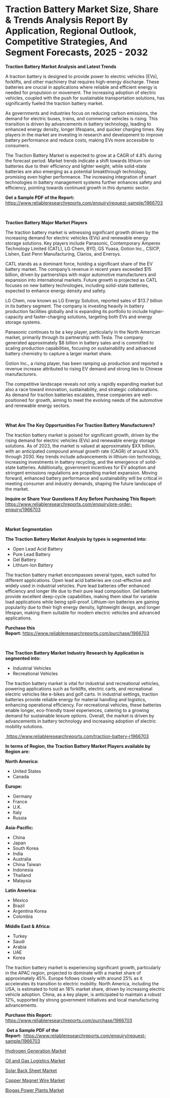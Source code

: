 <p><h1>Traction Battery Market Size, Share & Trends Analysis Report By Application, Regional Outlook, Competitive Strategies, And Segment Forecasts, 2025 - 2032</h1></p><p><strong>Traction Battery Market Analysis and Latest Trends</strong></p>
<p><p>A traction battery is designed to provide power to electric vehicles (EVs), forklifts, and other machinery that requires high-energy discharge. These batteries are crucial in applications where reliable and efficient energy is needed for propulsion or movement. The increasing adoption of electric vehicles, coupled with the push for sustainable transportation solutions, has significantly fueled the traction battery market.</p><p>As governments and industries focus on reducing carbon emissions, the demand for electric buses, trains, and commercial vehicles is rising. This transition is driven by advancements in battery technology, leading to enhanced energy density, longer lifespans, and quicker charging times. Key players in the market are investing in research and development to improve battery performance and reduce costs, making EVs more accessible to consumers.</p><p>The Traction Battery Market is expected to grow at a CAGR of 4.8% during the forecast period. Market trends indicate a shift towards lithium-ion batteries due to their efficiency and lighter weight, while solid-state batteries are also emerging as a potential breakthrough technology, promising even higher performance. The increasing integration of smart technologies in battery management systems further enhances safety and efficiency, pointing towards continued growth in this dynamic sector.</p></p>
<p><strong>Get a Sample PDF of the Report:&nbsp;</strong> <a href="https://www.reliableresearchreports.com/enquiry/request-sample/1966703?utm_campaign=33&utm_medium=2&utm_source=Github&utm_content=ia&utm_term=13022025&utm_id=traction-battery">https://www.reliableresearchreports.com/enquiry/request-sample/1966703</a></p>
<p>&nbsp;</p>
<p><strong>Traction Battery Major Market Players</strong></p>
<p><p>The traction battery market is witnessing significant growth driven by the increasing demand for electric vehicles (EVs) and renewable energy storage solutions. Key players include Panasonic, Contemporary Amperex Technology Limited (CATL), LG Chem, BYD, GS Yuasa, Gotion Inc., CSICP, Lishen, East Penn Manufacturing, Clarios, and Enersys.</p><p>CATL stands as a dominant force, holding a significant share of the EV battery market. The company’s revenue in recent years exceeded $15 billion, driven by partnerships with major automotive manufacturers and expansion into international markets. Future growth is projected as CATL focuses on new battery technologies, including solid-state batteries, expected to enhance energy density and safety.</p><p>LG Chem, now known as LG Energy Solution, reported sales of $13.7 billion in its battery segment. The company is investing heavily in battery production facilities globally and is expanding its portfolio to include higher-capacity and faster-charging solutions, targeting both EVs and energy storage systems.</p><p>Panasonic continues to be a key player, particularly in the North American market, primarily through its partnership with Tesla. The company generated approximately $8 billion in battery sales and is committed to scaling production capabilities, focusing on sustainability and advanced battery chemistry to capture a larger market share.</p><p>Gotion Inc., a rising player, has been ramping up production and reported a revenue increase attributed to rising EV demand and strong ties to Chinese manufacturers. </p><p>The competitive landscape reveals not only a rapidly expanding market but also a race toward innovation, sustainability, and strategic collaborations. As demand for traction batteries escalates, these companies are well-positioned for growth, aiming to meet the evolving needs of the automotive and renewable energy sectors.</p></p>
<p>&nbsp;</p>
<p><strong>What Are The Key Opportunities For Traction Battery Manufacturers?</strong></p>
<p><p>The traction battery market is poised for significant growth, driven by the rising demand for electric vehicles (EVs) and renewable energy storage solutions. As of 2023, the market is valued at approximately $XX billion, with an anticipated compound annual growth rate (CAGR) of around XX% through 2030. Key trends include advancements in lithium-ion technology, increasing investments in battery recycling, and the emergence of solid-state batteries. Additionally, government incentives for EV adoption and stringent emissions regulations are propelling market expansion. Moving forward, enhanced battery performance and sustainability will be critical in meeting consumer and industry demands, shaping the future landscape of the market.</p></p>
<p><strong>Inquire or Share Your Questions If Any Before Purchasing This Report:</strong> <a href="https://www.reliableresearchreports.com/enquiry/pre-order-enquiry/1966703?utm_campaign=33&utm_medium=2&utm_source=Github&utm_content=ia&utm_term=13022025&utm_id=traction-battery">https://www.reliableresearchreports.com/enquiry/pre-order-enquiry/1966703</a></p>
<p>&nbsp;</p>
<p><strong>Market Segmentation</strong></p>
<p><strong>The Traction Battery Market Analysis by types is segmented into:</strong></p>
<p><ul><li>Open Lead Acid Battery</li><li>Pure Lead Battery</li><li>Gel Battery</li><li>Lithium-Ion Battery</li></ul></p>
<p><p>The traction battery market encompasses several types, each suited for different applications. Open lead acid batteries are cost-effective and widely used in industrial vehicles. Pure lead batteries offer enhanced efficiency and longer life due to their pure lead composition. Gel batteries provide excellent deep-cycle capabilities, making them ideal for variable load applications while being spill-proof. Lithium-ion batteries are gaining popularity due to their high energy density, lightweight design, and longer lifespan, making them suitable for modern electric vehicles and advanced applications.</p></p>
<p><strong>Purchase this Report:&nbsp;</strong><a href="https://www.reliableresearchreports.com/purchase/1966703?utm_campaign=33&utm_medium=2&utm_source=Github&utm_content=ia&utm_term=13022025&utm_id=traction-battery">https://www.reliableresearchreports.com/purchase/1966703</a></p>
<p>&nbsp;</p>
<p><strong>The Traction Battery Market Industry Research by Application is segmented into:</strong></p>
<p><ul><li>Industrial Vehicles</li><li>Recreational Vehicles</li></ul></p>
<p><p>The traction battery market is vital for industrial and recreational vehicles, powering applications such as forklifts, electric carts, and recreational electric vehicles like e-bikes and golf carts. In industrial settings, traction batteries provide reliable energy for material handling and logistics, enhancing operational efficiency. For recreational vehicles, these batteries enable longer, eco-friendly travel experiences, catering to a growing demand for sustainable leisure options. Overall, the market is driven by advancements in battery technology and increasing adoption of electric mobility solutions.</p></p>
<p><a href="https://www.reliableresearchreports.com/traction-battery-r1966703?utm_campaign=33&utm_medium=2&utm_source=Github&utm_content=ia&utm_term=13022025&utm_id=traction-battery">&nbsp;https://www.reliableresearchreports.com/traction-battery-r1966703</a></p>
<p><strong>In terms of Region, the Traction Battery Market Players available by Region are:</strong></p>
<p>
    <p> <strong> North America: </strong>
        <ul>
            <li>United States</li>
            <li>Canada</li>
        </ul>
        </p> 
    <p> <strong> Europe: </strong>
        <ul>
            <li>Germany</li>
            <li>France</li>
            <li>U.K.</li>
            <li>Italy</li>
            <li>Russia</li>
        </ul>
        </p> 
    <p> <strong> Asia-Pacific: </strong>
        <ul>
            <li>China</li>
            <li>Japan</li>
            <li>South Korea</li>
            <li>India</li>
            <li>Australia</li>
            <li>China Taiwan</li>
            <li>Indonesia</li>
            <li>Thailand</li>
            <li>Malaysia</li>
        </ul>
        </p> 
    <p> <strong> Latin America: </strong>
        <ul>
            <li>Mexico</li>
            <li>Brazil</li>
            <li>Argentina Korea</li>
            <li>Colombia</li>
        </ul>
        </p> 
    <p> <strong> Middle East & Africa: </strong>
        <ul>
            <li>Turkey</li>
            <li>Saudi</li>
            <li>Arabia</li>
            <li>UAE</li>
            <li>Korea</li>
        </ul>
    </p>
    </p>
<p><p>The traction battery market is experiencing significant growth, particularly in the APAC region, projected to dominate with a market share of approximately 45%. Europe follows closely with around 25% as it accelerates its transition to electric mobility. North America, including the USA, is estimated to hold an 18% market share, driven by increasing electric vehicle adoption. China, as a key player, is anticipated to maintain a robust 12%, supported by strong government initiatives and local manufacturing advancements.</p></p>
<p><strong>Purchase this Report: </strong><a href="https://www.reliableresearchreports.com/purchase/1966703?utm_campaign=33&utm_medium=2&utm_source=Github&utm_content=ia&utm_term=13022025&utm_id=traction-battery">https://www.reliableresearchreports.com/purchase/1966703</a></p>
<p>&nbsp;<strong>Get a Sample PDF of the Report:&nbsp;&nbsp;</strong><a href="https://www.reliableresearchreports.com/enquiry/request-sample/1966703?utm_campaign=33&utm_medium=2&utm_source=Github&utm_content=ia&utm_term=13022025&utm_id=traction-battery">https://www.reliableresearchreports.com/enquiry/request-sample/1966703</a></p>
<p><strong></strong></p>
<p><p><a href="https://github.com/adyawafurber1/Market-Research-Report-List-1/blob/main/hydrogen-generation-market.md?utm_campaign=33&utm_medium=2&utm_source=Github&utm_content=ia&utm_term=13022025&utm_id=traction-battery">Hydrogen Generation Market</a></p><p><a href="https://github.com/akrachveslov/Market-Research-Report-List-1/blob/main/oil-and-gas-logistics-market.md?utm_campaign=33&utm_medium=2&utm_source=Github&utm_content=ia&utm_term=13022025&utm_id=traction-battery">Oil and Gas Logistics Market</a></p><p><a href="https://github.com/pimanoruman/Market-Research-Report-List-1/blob/main/solar-back-sheet-market.md?utm_campaign=33&utm_medium=2&utm_source=Github&utm_content=ia&utm_term=13022025&utm_id=traction-battery">Solar Back Sheet Market</a></p><p><a href="https://github.com/tashipmhuiri/Market-Research-Report-List-1/blob/main/copper-magnet-wire-market.md?utm_campaign=33&utm_medium=2&utm_source=Github&utm_content=ia&utm_term=13022025&utm_id=traction-battery">Copper Magnet Wire Market</a></p><p><a href="https://github.com/sungbruington660/Market-Research-Report-List-1/blob/main/biogas-power-plants-market.md?utm_campaign=33&utm_medium=2&utm_source=Github&utm_content=ia&utm_term=13022025&utm_id=traction-battery">Biogas Power Plants Market</a></p></p>